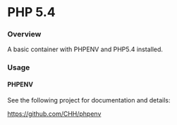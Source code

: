 PHP 5.4
=======

### Overview

A basic container with PHPENV and PHP5.4 installed.

### Usage

#### PHPENV

See the following project for documentation and details:

https://github.com/CHH/phpenv

